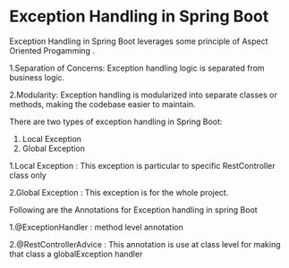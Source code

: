 # Exception Handling in Spring Boot

Exception Handling in Spring Boot leverages some principle of Aspect Oriented Progamming .

1.Separation of Concerns: Exception handling logic is separated from business logic.

2.Modularity: Exception handling is modularized into separate classes or methods, making the codebase easier to maintain.

There are two types of exception handling in Spring Boot:

1. Local Exception
2. Global Exception

1.Local Exception : This exception is particular to specific RestController class only

2.Global Exception : This exception is for the whole project.

Following are the Annotations for Exception handling in spring Boot

1.@ExceptionHandler : method level annotation

2.@RestControllerAdvice : This annotation is use at class level for making that class a globalException handler

